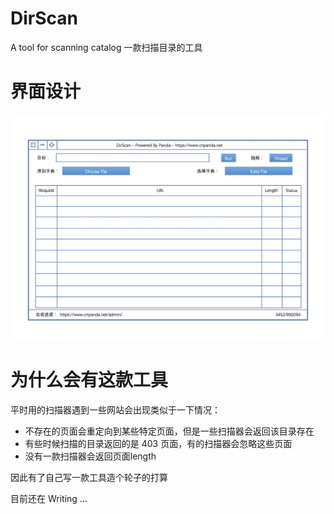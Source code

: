 # DirScan
A tool for scanning catalog
一款扫描目录的工具

# 界面设计

![DirScan](https://github.com/cn-panda/DirScan/blob/master/DirScan.png?raw=true)

# 为什么会有这款工具
平时用的扫描器遇到一些网站会出现类似于一下情况：

* 不存在的页面会重定向到某些特定页面，但是一些扫描器会返回该目录存在
* 有些时候扫描的目录返回的是 403 页面，有的扫描器会忽略这些页面
* 没有一款扫描器会返回页面length

因此有了自己写一款工具造个轮子的打算

目前还在 Writing ...
